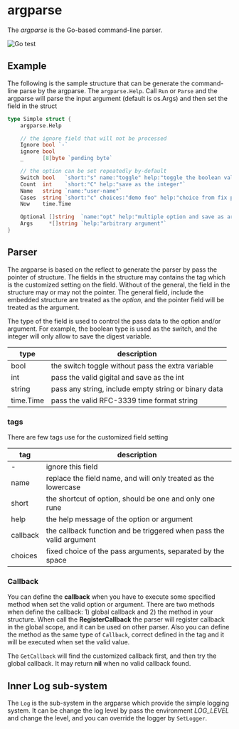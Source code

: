 # argparse #
The *argparse* is the Go-based command-line parser.

![Go test](https://github.com/cmj0121/argparse/workflows/test/badge.svg)

## Example ##
The following is the sample structure that can be generate the command-line parse by the argparse. The `argparse.Help`.
Call `Run` or `Parse` and the argparse will parse the input argument (default is os.Args) and then set the field in the
struct

```go
type Simple struct {
	argparse.Help

	// the ignore field that will not be processed
	Ignore bool `-`
	ignore bool
	_      [8]byte `pending byte`

	// the option can be set repeatedly by-default
	Switch bool   `short:"s" name:"toggle" help:"toggle the boolean value"`
	Count  int    `short:"C" help:"save as the integer"`
	Name   string `name:"user-name"`
	Cases  string `short:"c" choices:"demo foo" help:"choice from fix possible"`
	Now    time.Time

	Optional []string  `name:"opt" help:"multiple option and save as array"`
	Args     *[]string `help:"arbitrary argument"`
}
```

## Parser ##
The argparse is based on the reflect to generate the parser by pass the pointer of structure. The fields in
the structure may contains the tag which is the customized setting on the field. Without of the general,
the field in the structure may or may not the pointer. The general field, include the embedded structure
are treated as the *option*, and the pointer field will be treated as the argument.

The type of the field is used to control the pass data to the option and/or argument. For example, the boolean
type is used as the switch, and the integer will only allow to save the digest variable.

| type      | description                                          |
|-----------|------------------------------------------------------|
| bool      | the switch toggle without pass the extra variable    |
| int       | pass the valid gigital and save as the int            |
| string    | pass any string, include empty string or binary data |
| time.Time | pass the valid RFC-3339 time format string           |

### tags ###
There are few tags use for the customized field setting

| tag      | description                                                          |
|----------|----------------------------------------------------------------------|
| -        | ignore this field                                                    |
| name     | replace the field name, and will only treated as the lowercase       |
| short    | the shortcut of option, should be one and only one rune              |
| help     | the help message of the option or argument                           |
| callback | the callback function and be triggered when pass the valid argument  |
| choices  | fixed choice of the pass arguments, separated by the space           |

### Callback ##
You can define the **callback** when you have to execute some specified method when set the valid option or argument.
There are two methods when define the callback: 1) global callback and 2) the method in your structure. When call the
**RegisterCallback** the parser will register callback in the global scope, and it can be used on other parser. Also
you can define the method as the same type of `Callback`, correct defined in the tag and it will be executed when set
the valid value.

The `GetCallback` will find the customized callback first, and then try the global callback. It may return **nil** 
when no valid callback found.

## Inner Log sub-system ##
The `Log` is the sub-system in the argparse which provide the simple logging system. It can be change the log
level by pass the environment *LOG_LEVEL* and change the level, and you can override the logger by `SetLogger`.
